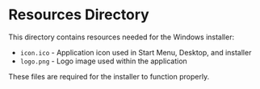 # Resources Directory

This directory contains resources needed for the Windows installer:

- `icon.ico` - Application icon used in Start Menu, Desktop, and installer
- `logo.png` - Logo image used within the application

These files are required for the installer to function properly.
